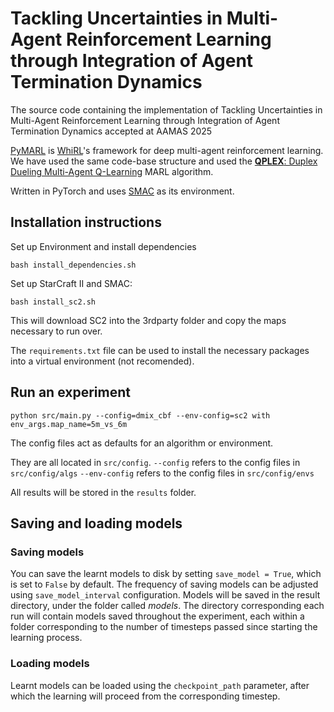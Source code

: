 # Tackling Uncertainties in Multi-Agent Reinforcement Learning through Integration of Agent Termination Dynamics
The source code containing the implementation of Tackling Uncertainties in Multi-Agent Reinforcement Learning through Integration of Agent Termination Dynamics accepted at AAMAS 2025

[PyMARL](https://github.com/oxwhirl/pymarl) is [WhiRL](http://whirl.cs.ox.ac.uk)'s framework for deep multi-agent reinforcement learning. We have used the same code-base structure and used the [**QPLEX**: Duplex Dueling Multi-Agent Q-Learning](https://arxiv.org/pdf/2008.01062) MARL algorithm.

Written in PyTorch and uses [SMAC](https://github.com/oxwhirl/smac) as its environment.

## Installation instructions

Set up Environment and install dependencies 
```shell
bash install_dependencies.sh
```

Set up StarCraft II and SMAC:
```shell
bash install_sc2.sh
```

This will download SC2 into the 3rdparty folder and copy the maps necessary to run over.

The `requirements.txt` file can be used to install the necessary packages into a virtual environment (not recomended).

## Run an experiment 

```shell
python src/main.py --config=dmix_cbf --env-config=sc2 with env_args.map_name=5m_vs_6m
```

The config files act as defaults for an algorithm or environment. 

They are all located in `src/config`.
`--config` refers to the config files in `src/config/algs`
`--env-config` refers to the config files in `src/config/envs`

All results will be stored in the `results` folder.

## Saving and loading models

### Saving models

You can save the learnt models to disk by setting `save_model = True`, which is set to `False` by default. The frequency of saving models can be adjusted using `save_model_interval` configuration. Models will be saved in the result directory, under the folder called *models*. The directory corresponding each run will contain models saved throughout the experiment, each within a folder corresponding to the number of timesteps passed since starting the learning process.

### Loading models

Learnt models can be loaded using the `checkpoint_path` parameter, after which the learning will proceed from the corresponding timestep.
